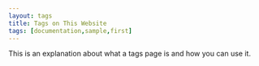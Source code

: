```yaml
---
layout: tags
title: Tags on This Website
tags: [documentation,sample,first]
---
```


This is an explanation about what a tags page is and how you can use it.
